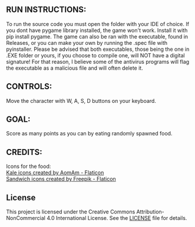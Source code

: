 ## RUN INSTRUCTIONS:
To run the source code you must open the folder with your IDE of choice.
If you dont have pygame library installed, the game won't work. Install it with pip install pygame.
The game can also be ran with the executable, found in Releases, or you can make your own by running the
.spec file with pyinstaller. Please be advised that both executables, those being the one in .EXE folder 
or yours, if you choose to compile one, will NOT have a digital signature! For that reason, I believe 
some of the antivirus programs will flag the executable as a malicious file and will often delete it.

## CONTROLS:
Move the character with W, A, S, D buttons on your keyboard. 

## GOAL:
Score as many points as you can by eating randomly spawned food.

## CREDITS:
Icons for the food:
<br> 
<a href="https://www.flaticon.com/free-icons/kale" title="kale icons">Kale icons created by AomAm - Flaticon</a>
<br>
<a href="https://www.flaticon.com/free-icons/sandwich" title="sandwich icons">Sandwich icons created by Freepik - Flaticon</a>

## License
This project is licensed under the Creative Commons Attribution-NonCommercial 4.0 International License. See the [LICENSE](./LICENSE) file for details.
